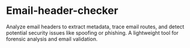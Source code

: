 # Email-header-checker
Analyze email headers to extract metadata, trace email routes, and detect potential security issues like spoofing or phishing. A lightweight tool for forensic analysis and email validation.
